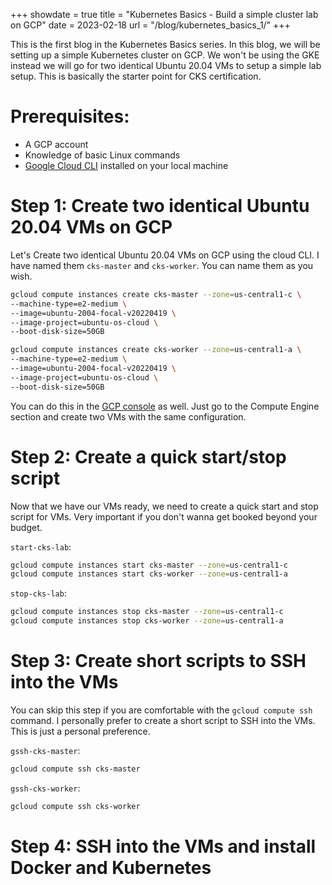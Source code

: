 +++
showdate = true
title = "Kubernetes Basics - Build a simple cluster lab on GCP"
date = 2023-02-18
url = "/blog/kubernetes_basics_1/"
+++

This is the first blog in the Kubernetes Basics series. In this blog, we will be setting up a simple Kubernetes cluster on GCP. We won't be using the GKE instead we will go for two identical Ubuntu 20.04 VMs to setup a simple lab setup. This is basically the starter point for CKS certification.

# Prerequisites:
- A GCP account
- Knowledge of basic Linux commands
- [Google Cloud CLI](https://cloud.google.com/sdk/docs/install-sdk) installed on your local machine

# Step 1: Create two identical Ubuntu 20.04 VMs on GCP
Let's Create two identical Ubuntu 20.04 VMs on GCP using the cloud CLI. I have named them `cks-master` and `cks-worker`. You can name them as you wish.
```bash
gcloud compute instances create cks-master --zone=us-central1-c \
--machine-type=e2-medium \
--image=ubuntu-2004-focal-v20220419 \
--image-project=ubuntu-os-cloud \
--boot-disk-size=50GB

gcloud compute instances create cks-worker --zone=us-central1-a \
--machine-type=e2-medium \
--image=ubuntu-2004-focal-v20220419 \
--image-project=ubuntu-os-cloud \
--boot-disk-size=50GB
```
You can do this in the [GCP console](https://cloud.google.com/compute/docs/create-linux-vm-instance) as well. Just go to the Compute Engine section and create two VMs with the same configuration.

# Step 2: Create a quick start/stop script

Now that we have our VMs ready, we need to create a quick start and stop script for VMs. Very important if you don't wanna get booked beyond your budget.

`start-cks-lab`:
```bash
gcloud compute instances start cks-master --zone=us-central1-c
gcloud compute instances start cks-worker --zone=us-central1-a
```

`stop-cks-lab`:
```bash
gcloud compute instances stop cks-master --zone=us-central1-c
gcloud compute instances stop cks-worker --zone=us-central1-a
```

# Step 3: Create short scripts to SSH into the VMs 
You can skip this step if you are comfortable with the `gcloud compute ssh` command. I personally prefer to create a short script to SSH into the VMs. This is just a personal preference.

`gssh-cks-master`:
```bash
gcloud compute ssh cks-master
```
`gssh-cks-worker`:
```bash
gcloud compute ssh cks-worker
```

# Step 4: SSH into the VMs and install Docker and Kubernetes